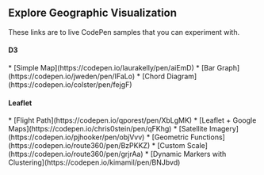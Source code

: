 ##  Explore Geographic Visualization

These links are to live CodePen samples that you can experiment with.

#### D3
<div>
* [Simple Map](https://codepen.io/laurakelly/pen/aiEmD)<!-- .element: target="_blank" -->
* [Bar Graph](https://codepen.io/jweden/pen/IFaLo)<!-- .element: target="_blank" -->
* [Chord Diagram](https://codepen.io/colster/pen/fejgF)<!-- .element: target="_blank" -->
</div><!-- .element: class="resource-section" -->

#### Leaflet
<div>
* [Flight Path](https://codepen.io/qporest/pen/XbLgMK)<!-- .element: target="_blank" -->
* [Leaflet + Google Maps](https://codepen.io/chris0stein/pen/qFKhg)<!-- .element: target="_blank" -->
* [Satellite Imagery](https://codepen.io/pjhooker/pen/objVvv)<!-- .element: target="_blank" -->
* [Geometric Functions](https://codepen.io/route360/pen/BzPKKZ)<!-- .element: target="_blank" -->
* [Custom Scale](https://codepen.io/route360/pen/grjrAa)<!-- .element: target="_blank" -->
* [Dynamic Markers with Clustering](https://codepen.io/kimamil/pen/BNJbvd)<!-- .element: target="_blank" -->
</div><!-- .element: class="resource-section" -->

